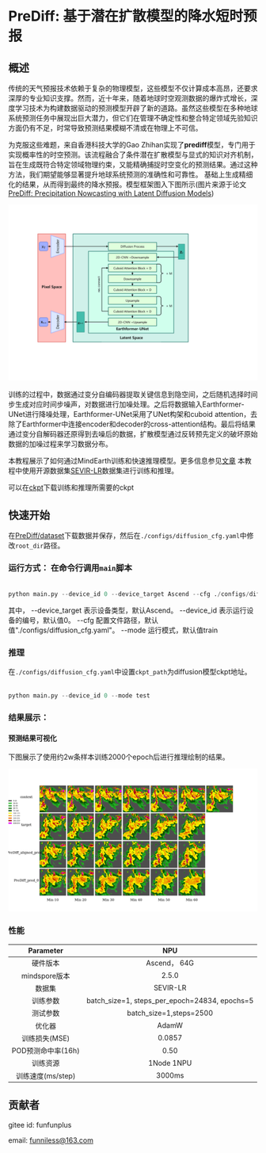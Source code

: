# PreDiff: 基于潜在扩散模型的降水短时预报

## 概述

传统的天气预报技术依赖于复杂的物理模型，这些模型不仅计算成本高昂，还要求深厚的专业知识支撑。然而，近十年来，随着地球时空观测数据的爆炸式增长，深度学习技术为构建数据驱动的预测模型开辟了新的道路。虽然这些模型在多种地球系统预测任务中展现出巨大潜力，但它们在管理不确定性和整合特定领域先验知识方面仍有不足，时常导致预测结果模糊不清或在物理上不可信。

为克服这些难题，来自香港科技大学的Gao Zhihan实现了**prediff**模型，专门用于实现概率性的时空预测。该流程融合了条件潜在扩散模型与显式的知识对齐机制，旨在生成既符合特定领域物理约束，又能精确捕捉时空变化的预测结果。通过这种方法，我们期望能够显著提升地球系统预测的准确性和可靠性。
基础上生成精细化的结果，从而得到最终的降水预报。模型框架图入下图所示(图片来源于论文 [PreDiff: Precipitation Nowcasting with Latent Diffusion Models](https://openreview.net/pdf?id=Gh67ZZ6zkS))

![prediff](images/train.jpg)

训练的过程中，数据通过变分自编码器提取关键信息到隐空间，之后随机选择时间步生成对应时间步噪声，对数据进行加噪处理。之后将数据输入Earthformer-UNet进行降噪处理，Earthformer-UNet采用了UNet构架和cuboid attention，去除了Earthformer中连接encoder和decoder的cross-attention结构。最后将结果通过变分自解码器还原得到去噪后的数据，扩散模型通过反转预先定义的破坏原始数据的加噪过程来学习数据分布。

本教程展示了如何通过MindEarth训练和快速推理模型。更多信息参见[文章](https://openreview.net/pdf?id=Gh67ZZ6zkS)
本教程中使用开源数据集[SEVIR-LR](https://deep-earth.s3.amazonaws.com/datasets/sevir_lr.zip)数据集进行训练和推理。

可以在[ckpt](https://download-mindspore.osinfra.cn/mindscience/mindearth/dataset/PreDiff/)下载训练和推理所需要的ckpt

## 快速开始

在[PreDiff/dataset](https://deep-earth.s3.amazonaws.com/datasets/sevir_lr.zip)下载数据并保存，然后在`./configs/diffusion_cfg.yaml`中修改`root_dir`路径。

### 运行方式： 在命令行调用`main`脚本

```python

python main.py --device_id 0 --device_target Ascend --cfg ./configs/diffusion_cfg.yaml --mode train

```

其中， --device_target 表示设备类型，默认Ascend。 --device_id 表示运行设备的编号，默认值0。 --cfg 配置文件路径，默认值"./configs/diffusion_cfg.yaml"。 --mode 运行模式，默认值train

### 推理

在`./configs/diffusion_cfg.yaml`中设置`ckpt_path`为diffusion模型ckpt地址。

```python

python main.py --device_id 0 --mode test

```

### 结果展示：

#### 预测结果可视化

下图展示了使用约2w条样本训练2000个epoch后进行推理绘制的结果。

![diffusion](images/diffusion_result.png)

### 性能

|        Parameter         |        NPU              |
|:----------------------:|:--------------------------:|
|    硬件版本        |     Ascend， 64G     |
|     mindspore版本   |        2.5.0             |
|     数据集      |      SEVIR-LR             |
|     训练参数    |        batch_size=1, steps_per_epoch=24834, epochs=5            |
|     测试参数      |        batch_size=1,steps=2500              |
|     优化器      |        AdamW              |
|        训练损失(MSE)      |        0.0857             |
|        POD预测命中率(16h)      |        0.50             |
|        训练资源      |        1Node 1NPU            |
|        训练速度(ms/step)          |     3000ms       |

## 贡献者

gitee id: funfunplus

email: funniless@163.com